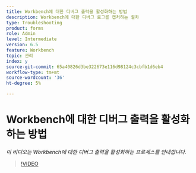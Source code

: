 ```yaml
---
title: Workbench에 대한 디버그 출력을 활성화하는 방법
description: Workbench에 대한 디버그 로그를 캡처하는 절차
type: Troubleshooting
product: forms
role: Admin
level: Intermediate
version: 6.5
feature: Workbench
topic: 관리
index: y
source-git-commit: 65a40826d3be322673e116d98124c3cbfb1d6eb4
workflow-type: tm+mt
source-wordcount: '36'
ht-degree: 5%

---
```



# Workbench에 대한 디버그 출력을 활성화하는 방법

*이 비디오는 Workbench에 대한 디버그 출력을 활성화하는 프로세스를 안내합니다.*

>[!VIDEO](https://video.tv.adobe.com/v/335497?quality=9&learn=on)
